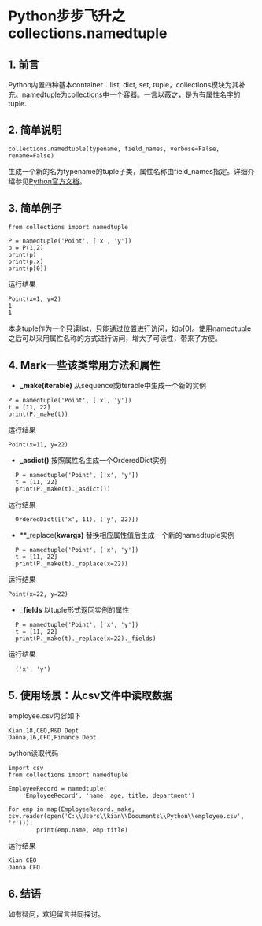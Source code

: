 # Python步步飞升之collections.namedtuple

## 1. 前言
Python内置四种基本container：list, dict, set, tuple，collections模块为其补充。namedtuple为collections中一个容器。一言以蔽之，是为有属性名字的tuple.

## 2. 简单说明
```
collections.namedtuple(typename, field_names, verbose=False, rename=False)
```
生成一个新的名为typename的tuple子类，属性名称由field_names指定。详细介绍参见[Python官方文档](https://docs.python.org/3.5/library/collections.html##collections.namedtuple)。

## 3.  简单例子
```
from collections import namedtuple

P = namedtuple('Point', ['x', 'y'])
p = P(1,2)
print(p)
print(p.x)
print(p[0])
```
运行结果
```
Point(x=1, y=2)
1
1
```
本身tuple作为一个只读list，只能通过位置进行访问，如p[0]。使用namedtuple之后可以采用属性名称的方式进行访问，增大了可读性，带来了方便。

## 4. Mark一些该类常用方法和属性
-  **_make(iterable)**
  从sequence或iterable中生成一个新的实例
  ```
  P = namedtuple('Point', ['x', 'y'])
  t = [11, 22]
  print(P._make(t))
  ````
  运行结果
  ```
  Point(x=11, y=22)
  ```
- **_asdict()**
按照属性名生成一个OrderedDict实例
```
  P = namedtuple('Point', ['x', 'y'])
  t = [11, 22]
  print(P._make(t)._asdict())
  ````
  运行结果
```
  OrderedDict([('x', 11), ('y', 22)])
```
- **_replace(**kwargs)**
替换相应属性值后生成一个新的namedtuple实例
```
  P = namedtuple('Point', ['x', 'y'])
  t = [11, 22]
  print(P._make(t)._replace(x=22))
````
  运行结果
  ```
  Point(x=22, y=22)
  ```
- **_fields**
以tuple形式返回实例的属性
```
  P = namedtuple('Point', ['x', 'y'])
  t = [11, 22]
  print(P._make(t)._replace(x=22)._fields)
````
  运行结果
```
  ('x', 'y')
```

## 5. 使用场景：从csv文件中读取数据
employee.csv内容如下
```
Kian,18,CEO,R&D Dept
Danna,16,CFO,Finance Dept
```
python读取代码
```
import csv
from collections import namedtuple

EmployeeRecord = namedtuple(
    'EmployeeRecord', 'name, age, title, department')

for emp in map(EmployeeRecord._make, csv.reader(open('C:\\Users\\kian\\Documents\\Python\\employee.csv', 'r'))):
        print(emp.name, emp.title)
```
运行结果
```
Kian CEO
Danna CFO
```
## 6. 结语
如有疑问，欢迎留言共同探讨。